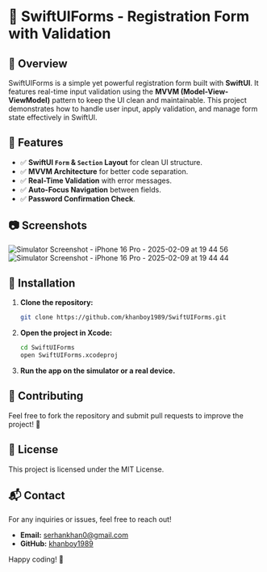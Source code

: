 # 📌 SwiftUIForms - Registration Form with Validation

## 📝 Overview
SwiftUIForms is a simple yet powerful registration form built with **SwiftUI**. It features real-time input validation using the **MVVM (Model-View-ViewModel)** pattern to keep the UI clean and maintainable. This project demonstrates how to handle user input, apply validation, and manage form state effectively in SwiftUI.

## 🚀 Features
- ✅ **SwiftUI `Form` & `Section` Layout** for clean UI structure.
- ✅ **MVVM Architecture** for better code separation.
- ✅ **Real-Time Validation** with error messages.
- ✅ **Auto-Focus Navigation** between fields.
- ✅ **Password Confirmation Check**.

## 📷 Screenshots
![Simulator Screenshot - iPhone 16 Pro - 2025-02-09 at 19 44 56](https://github.com/user-attachments/assets/c0b10b96-f5e4-4eb9-95f8-130a14bd618f)
![Simulator Screenshot - iPhone 16 Pro - 2025-02-09 at 19 44 44](https://github.com/user-attachments/assets/475242be-80ca-47ff-90b4-ea255cef8f61)

## 🔧 Installation
1. **Clone the repository:**
   ```bash
   git clone https://github.com/khanboy1989/SwiftUIForms.git
   ```
2. **Open the project in Xcode:**
   ```bash
   cd SwiftUIForms
   open SwiftUIForms.xcodeproj
   ```
3. **Run the app on the simulator or a real device.**

## 🤝 Contributing
Feel free to fork the repository and submit pull requests to improve the project! 🚀

## 📄 License
This project is licensed under the MIT License.

## 📬 Contact
For any inquiries or issues, feel free to reach out!
- **Email:** serhankhan0@gmail.com
- **GitHub:** [khanboy1989](https://github.com/khanboy1989)

Happy coding! 🎉

